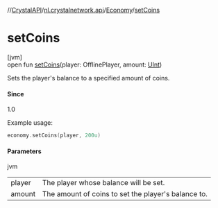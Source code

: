 //[CrystalAPI](../../../index.md)/[nl.crystalnetwork.api](../index.md)/[Economy](index.md)/[setCoins](set-coins.md)

# setCoins

[jvm]\
open fun [setCoins](set-coins.md)(player: OfflinePlayer, amount: [UInt](https://kotlinlang.org/api/latest/jvm/stdlib/kotlin/-u-int/index.html))

Sets the player's balance to a specified amount of coins.

#### Since

1.0

Example usage:

```kotlin
economy.setCoins(player, 200u)
```

#### Parameters

jvm

| | |
|---|---|
| player | The player whose balance will be set. |
| amount | The amount of coins to set the player's balance to. |
